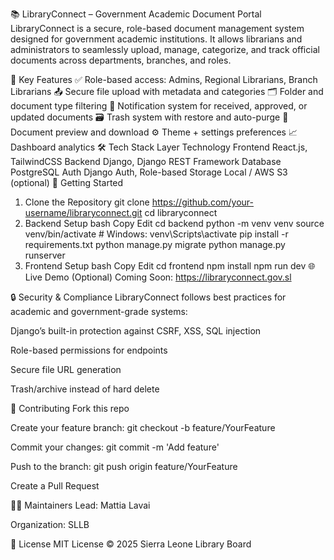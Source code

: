 📚 LibraryConnect – Government Academic Document Portal
LibraryConnect is a secure, role-based document management system designed for government academic institutions. It allows librarians and administrators to seamlessly upload, manage, categorize, and track official documents across departments, branches, and roles.

🧩 Key Features
✅ Role-based access: Admins, Regional Librarians, Branch Librarians
📤 Secure file upload with metadata and categories
🗂️ Folder and document type filtering
🔔 Notification system for received, approved, or updated documents
🗃️ Trash system with restore and auto-purge
📄 Document preview and download
⚙️ Theme + settings preferences
📈 Dashboard analytics
🛠️ Tech Stack
Layer	Technology
Frontend	React.js, TailwindCSS
Backend	Django, Django REST Framework
Database	PostgreSQL
Auth	Django Auth, Role-based
Storage	Local / AWS S3 (optional)
🚀 Getting Started
1. Clone the Repository
git clone https://github.com/your-username/libraryconnect.git
cd libraryconnect
2. Backend Setup
bash
Copy
Edit
cd backend
python -m venv venv
source venv/bin/activate  # Windows: venv\Scripts\activate
pip install -r requirements.txt
python manage.py migrate
python manage.py runserver
3. Frontend Setup
bash
Copy
Edit
cd frontend
npm install
npm run dev
🌐 Live Demo (Optional)
Coming Soon: https://libraryconnect.gov.sl

🔒 Security & Compliance
LibraryConnect follows best practices for academic and government-grade systems:

Django’s built-in protection against CSRF, XSS, SQL injection

Role-based permissions for endpoints

Secure file URL generation

Trash/archive instead of hard delete

🤝 Contributing
Fork this repo

Create your feature branch: git checkout -b feature/YourFeature

Commit your changes: git commit -m 'Add feature'

Push to the branch: git push origin feature/YourFeature

Create a Pull Request

🧑‍💼 Maintainers
Lead: Mattia Lavai

Organization: SLLB

📄 License
MIT License © 2025 Sierra Leone Library Board